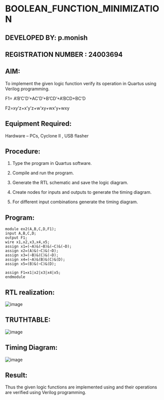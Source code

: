 # BOOLEAN_FUNCTION_MINIMIZATION
## DEVELOPED BY: p.monish
## REGISTRATION NUMBER : 24003694

## AIM:

To implement the given logic function verify its operation in Quartus using Verilog programming.

F1= A’B’C’D’+AC’D’+B’CD’+A’BCD+BC’D 

F2=xy’z+x’y’z+w’xy+wx’y+wxy

## Equipment Required:

Hardware – PCs, Cyclone II , USB flasher

## Procedure:

1.	Type the program in Quartus software.

2.	Compile and run the program.

3.	Generate the RTL schematic and save the logic diagram.

4.	Create nodes for inputs and outputs to generate the timing diagram.

5.	For different input combinations generate the timing diagram.


## Program:
```
module ex2(A,B,C,D,F1);
input A,B,C,D;
output F1;
wire x1,x2,x3,x4,x5;
assign x1=(~A)&(~B)&(~C)&(~D);
assign x2=(A)&(~C)&(~D);
assign x3=(~B)&(C)&(~D);
assign x4=(~A)&(B)&(C)&(D);
assign x5=(B)&(~C)&(D);

assign F1=x1|x2|x3|x4|x5;
endmodule
```
## RTL realization:
![image](https://github.com/user-attachments/assets/e44b812c-37af-4af1-aa14-de5bce29ad76)

## TRUTHTABLE:
![image](https://github.com/user-attachments/assets/60fb008a-bce7-4b10-ab80-acf66bb4e633)


## Timing Diagram:
![image](https://github.com/user-attachments/assets/db938942-1553-4c74-9c3f-7208fb5581cd)


## Result:

Thus the given logic functions are implemented using and their operations are verified using Verilog programming.

